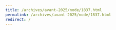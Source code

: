 ```yaml
---
title: /archives/avant-2025/node/1837.html
permalink: /archives/avant-2025/node/1837.html
redirect: /
---
```

